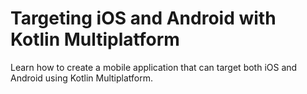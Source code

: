 # Targeting iOS and Android with Kotlin Multiplatform

Learn how to create a mobile application that can target both iOS and Android using Kotlin Multiplatform.
